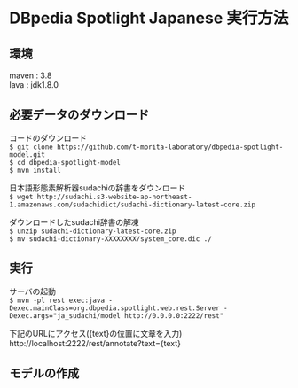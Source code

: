 # DBpedia Spotlight Japanese 実行方法

## 環境
maven : 3.8  
lava : jdk1.8.0  

## 必要データのダウンロード  

コードのダウンロード  
` $ git clone https://github.com/t-morita-laboratory/dbpedia-spotlight-model.git `  
` $ cd dbpedia-spotlight-model `  
` $ mvn install `   

  
日本語形態素解析器sudachiの辞書をダウンロード  
` $ wget http://sudachi.s3-website-ap-northeast-1.amazonaws.com/sudachidict/sudachi-dictionary-latest-core.zip `

  
ダウンロードしたsudachi辞書の解凍  
` $ unzip sudachi-dictionary-latest-core.zip `  
` $ mv sudachi-dictionary-XXXXXXXX/system_core.dic ./ `    

## 実行  

サーバの起動  
` $ mvn -pl rest exec:java -Dexec.mainClass=org.dbpedia.spotlight.web.rest.Server -Dexec.args="ja_sudachi/model http://0.0.0.0:2222/rest" `    


下記のURLにアクセス({text}の位置に文章を入力)  
http://localhost:2222/rest/annotate?text={text}

## モデルの作成
